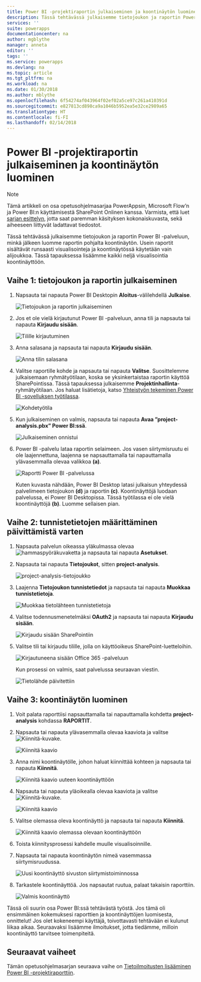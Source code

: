 ```yaml
---
title: Power BI -projektiraportin julkaiseminen ja koontinäytön luominen | Microsoft Docs
description: Tässä tehtävässä julkaisemme tietojoukon ja raportin Power BI -palveluun, minkä jälkeen luomme raportin pohjalta koontinäytön.
services: ''
suite: powerapps
documentationcenter: na
author: mgblythe
manager: anneta
editor: ''
tags: ''
ms.service: powerapps
ms.devlang: na
ms.topic: article
ms.tgt_pltfrm: na
ms.workload: na
ms.date: 01/30/2018
ms.author: mblythe
ms.openlocfilehash: 6f54274af043964f02ef02a5ce97c261a410391d
ms.sourcegitcommit: e827813cd898ca9a1046b5952ea5e32ce2989a65
ms.translationtype: HT
ms.contentlocale: fi-FI
ms.lasthandoff: 02/14/2018
---
```

# <a name="publish-the-power-bi-project-report-and-create-a-dashboard"></a>Power BI -projektiraportin julkaiseminen ja koontinäytön luominen
> [!NOTE]
> Tämä artikkeli on osa opetusohjelmasarjaa PowerAppsin, Microsoft Flow’n ja Power BI:n käyttämisestä SharePoint Onlinen kanssa. Varmista, että luet [sarjan esittelyn](sharepoint-scenario-intro.md), jotta saat paremman käsityksen kokonaiskuvasta, sekä aiheeseen liittyvät ladattavat tiedostot.

Tässä tehtävässä julkaisemme tietojoukon ja raportin Power BI -palveluun, minkä jälkeen luomme raportin pohjalta koontinäytön. Usein raportit sisältävät runsaasti visualisointeja ja koontinäytössä käytetään vain alijoukkoa. Tässä tapauksessa lisäämme kaikki neljä visualisointia koontinäyttöön.

## <a name="step-1-publish-the-dataset-and-report"></a>Vaihe 1: tietojoukon ja raportin julkaiseminen
1. Napsauta tai napauta Power BI Desktopin **Aloitus**-välilehdellä **Julkaise**.
   
    ![Tietojoukon ja raportin julkaiseminen](./media/sharepoint-scenario-publish-report/06-01-01-publish.png)
2. Jos et ole vielä kirjautunut Power BI -palveluun, anna tili ja napsauta tai napauta **Kirjaudu sisään**.
   
    ![Tilille kirjautuminen](./media/sharepoint-scenario-publish-report/06-01-02-account.png)
3. Anna salasana ja napsauta tai napauta **Kirjaudu sisään**.
   
    ![Anna tilin salasana](./media/sharepoint-scenario-publish-report/06-01-03-password.png)
4. Valitse raportille kohde ja napsauta tai napauta **Valitse**. Suosittelemme julkaisemaan ryhmätyötilaan, koska se yksinkertaistaa raportin käyttöä SharePointissa. Tässä tapauksessa julkaisemme **Projektinhallinta**-ryhmätyötilaan. Jos haluat lisätietoja, katso [Yhteistyön tekeminen Power BI -sovelluksen työtilassa](https://docs.microsoft.com/power-bi/service-collaborate-power-bi-workspace).
   
    ![Kohdetyötila](./media/sharepoint-scenario-publish-report/06-01-04-workspace.png)
5. Kun julkaiseminen on valmis, napsauta tai napauta **Avaa ”project-analysis.pbx” Power BI:ssä**.
   
    ![Julkaiseminen onnistui](./media/sharepoint-scenario-publish-report/06-01-05-open-report.png)
6. Power BI -palvelu lataa raportin selaimeen. Jos vasen siirtymisruutu ei ole laajennettuna, laajenna se napsauttamalla tai napauttamalla ylävasemmalla olevaa valikkoa **(a)**.
   
    ![Raportti Power BI -palvelussa](./media/sharepoint-scenario-publish-report/06-01-06-service-report.png)
   
    Kuten kuvasta nähdään, Power BI Desktop latasi julkaisun yhteydessä palvelimeen tietojoukon **(d)** ja raportin **(c)**. Koontinäyttöjä luodaan palvelussa, ei Power BI Desktopissa. Tässä työtilassa ei ole vielä koontinäyttöjä **(b)**. Luomme sellaisen pian.

## <a name="step-2-configure-credentials-for-refresh"></a>Vaihe 2: tunnistetietojen määrittäminen päivittämistä varten
1. Napsauta palvelun oikeassa yläkulmassa olevaa ![hammaspyöräkuvaketta](./media/sharepoint-scenario-publish-report/icon-gear.png) ja napsauta tai napauta **Asetukset**.
2. Napsauta tai napauta **Tietojoukot**, sitten **project-analysis**.
   
    ![project-analysis-tietojoukko](./media/sharepoint-scenario-publish-report/06-01-07-dataset.png)
3. Laajenna **Tietojoukon tunnistetiedot** ja napsauta tai napauta **Muokkaa tunnistetietoja**.
   
    ![Muokkaa tietolähteen tunnistetietoja](./media/sharepoint-scenario-publish-report/06-01-08-credentials.png)
4. Valitse todennusmenetelmäksi **OAuth2** ja napsauta tai napauta **Kirjaudu sisään**.
   
    ![Kirjaudu sisään SharePointiin](./media/sharepoint-scenario-publish-report/06-01-09-sign-in.png)
5. Valitse tili tai kirjaudu tilille, jolla on käyttöoikeus SharePoint-luetteloihin.
   
    ![Kirjautuneena sisään Office 365 -palveluun](./media/sharepoint-scenario-publish-report/06-01-10-account.png)
   
    Kun prosessi on valmis, saat palvelussa seuraavan viestin.
   
    ![Tietolähde päivitettiin](./media/sharepoint-scenario-publish-report/06-01-11-updated.png)

## <a name="step-3-create-a-dashboard"></a>Vaihe 3: koontinäytön luominen

1. Voit palata raporttiisi napsauttamalla tai napauttamalla kohdetta **project-analysis** kohdassa **RAPORTIT**.

1. Napsauta tai napauta ylävasemmalla olevaa kaaviota ja valitse ![Kiinnitä-kuvake](./media/sharepoint-scenario-publish-report/icon-pin.png).
   
    ![Kiinnitä kaavio](./media/sharepoint-scenario-publish-report/06-01-12-pin-projected.png)
2. Anna nimi koontinäytölle, johon haluat kiinnittää kohteen ja napsauta tai napauta **Kiinnitä**.
   
    ![Kiinnitä kaavio uuteen koontinäyttöön](./media/sharepoint-scenario-publish-report/06-01-13-pin-new.png)
3. Napsauta tai napauta yläoikealla olevaa kaaviota ja valitse ![Kiinnitä-kuvake](./media/sharepoint-scenario-publish-report/icon-pin.png).
   
    ![Kiinnitä kaavio](./media/sharepoint-scenario-publish-report/06-01-14-pin-variance.png)
4. Valitse olemassa oleva koontinäyttö ja napsauta tai napauta **Kiinnitä**.
   
    ![Kiinnitä kaavio olemassa olevaan koontinäyttöön](./media/sharepoint-scenario-publish-report/06-01-15-pin-existing.png)

5. Toista kiinnitysprosessi kahdelle muulle visualisoinnille.

6. Napsauta tai napauta koontinäytön nimeä vasemmassa siirtymisruudussa.
   
    ![Uusi koontinäyttö sivuston siirtymistoiminnossa](./media/sharepoint-scenario-publish-report/06-01-16-dashboard-menu.png)

7. Tarkastele koontinäyttöä. Jos napsautat ruutua, palaat takaisin raporttiin.
   
    ![Valmis koontinäyttö](./media/sharepoint-scenario-publish-report/06-01-17-dashboard-completed.png)

Tässä oli suurin osa Power BI:ssä tehtävästä työstä. Jos tämä oli ensimmäinen kokemuksesi raporttien ja koontinäyttöjen luomisesta, onnittelut! Jos olet kokeneempi käyttäjä, toivottavasti tehtävään ei kulunut liikaa aikaa. Seuraavaksi lisäämme ilmoitukset, jotta tiedämme, milloin koontinäyttö tarvitsee toimenpiteitä.

## <a name="next-steps"></a>Seuraavat vaiheet
Tämän opetusohjelmasarjan seuraava vaihe on [Tietoilmoitusten lisääminen Power BI -projektiraporttiin](sharepoint-scenario-alerts-flow.md).

